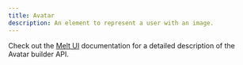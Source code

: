 ```yaml
---
title: Avatar
description: An element to represent a user with an image.
---
```


Check out the [Melt UI](https://www.melt-ui.com/docs/builders/avatar) documentation for a detailed description of the Avatar builder API.